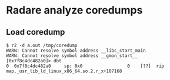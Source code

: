 # Radare analyze coredumps

## Load coredump

```text
$ r2 -d a.out /tmp/coredump
WARN: Cannot resolve symbol address __libc_start_main
WARN: Cannot resolve symbol address __gmon_start__
[0x7f8c4dc482a0]> dbt
0  0x7f8c4dc482a0     sp: 0x0                 0    [??]  rip map._usr_lib_ld_linux_x86_64.so.2.r_x+107168
```

